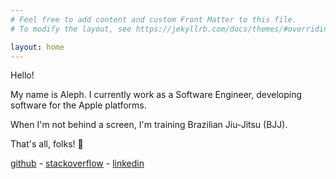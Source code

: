 ```yaml
---
# Feel free to add content and custom Front Matter to this file.
# To modify the layout, see https://jekyllrb.com/docs/themes/#overriding-theme-defaults

layout: home
---
```

Hello!

My name is Aleph. I currently work as a Software Engineer, developing software for the Apple platforms.

When I'm not behind a screen, I'm training Brazilian Jiu-Jitsu (BJJ).

That's all, folks! 🐰

[github](https://github.com/alephao) - [stackoverflow](https://stackoverflow.com/users/3462308/alephao) - [linkedin](https://www.linkedin.com/in/aleph-retamal-640bb589/)